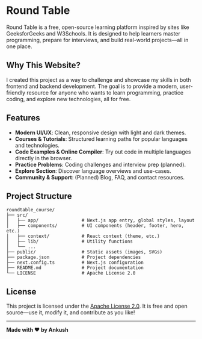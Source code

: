 # Round Table

Round Table is a free, open-source learning platform inspired by sites like GeeksforGeeks and W3Schools. It is designed to help learners master programming, prepare for interviews, and build real-world projects—all in one place.

## Why This Website?

I created this project as a way to challenge and showcase my skills in both frontend and backend development. The goal is to provide a modern, user-friendly resource for anyone who wants to learn programming, practice coding, and explore new technologies, all for free.

## Features
- **Modern UI/UX**: Clean, responsive design with light and dark themes.
- **Courses & Tutorials**: Structured learning paths for popular languages and technologies.
- **Code Examples & Online Compiler**: Try out code in multiple languages directly in the browser.
- **Practice Problems**: Coding challenges and interview prep (planned).
- **Explore Section**: Discover language overviews and use-cases.
- **Community & Support**: (Planned) Blog, FAQ, and contact resources.

## Project Structure
```
roundtable_course/
├── src/
│   ├── app/                # Next.js app entry, global styles, layout
│   ├── components/         # UI components (header, footer, hero, etc.)
│   ├── context/            # React context (theme, etc.)
│   ├── lib/                # Utility functions
│   └── ...
├── public/                 # Static assets (images, SVGs)
├── package.json            # Project dependencies
├── next.config.ts          # Next.js configuration
├── README.md               # Project documentation
└── LICENSE                 # Apache License 2.0
```

## License
This project is licensed under the [Apache License 2.0](./LICENSE). It is free and open source—use it, modify it, and contribute as you like!

---

**Made with ❤️ by Ankush**
